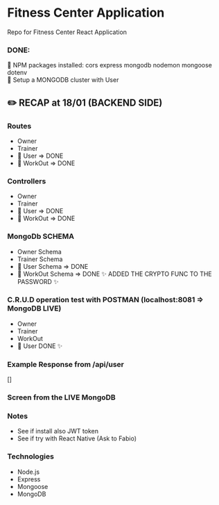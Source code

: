 # Fitness Center Application
Repo for Fitness Center React Application

### DONE:
📌 NPM packages installed: cors express mongodb nodemon mongoose dotenv\
📌 Setup a MONGODB cluster with User

## ✏️ RECAP at 18/01 (BACKEND SIDE)
###  Routes
 * Owner
 * Trainer
 * 📌 User  => DONE
 * 📌 WorkOut  => DONE
### Controllers
 * Owner
 * Trainer
 * 📌 User  => DONE
 * 📌 WorkOut  => DONE
### MongoDb SCHEMA
 * Owner Schema
 * Trainer Schema
 * 📌 User Schema => DONE
 * 📌 WorkOut Schema => DONE ✨ ADDED THE CRYPTO FUNC TO THE PASSWORD ✨
### C.R.U.D operation test with POSTMAN (localhost:8081 => MongoDB LIVE)
 * Owner
 * Trainer
 *  WorkOut
 * 📌 User DONE ✨

### Example Response from /api/user
[]

### Screen from the LIVE MongoDB

### Notes
* See if install also JWT token
* See if try with React Native (Ask to Fabio)

### Technologies
* Node.js
* Express
* Mongoose
* MongoDB
